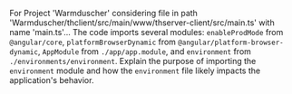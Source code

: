 For Project 'Warmduscher' considering file in path 'Warmduscher/thclient/src/main/www/thserver-client/src/main.ts' with name 'main.ts'... 
The code imports several modules: `enableProdMode` from `@angular/core`, `platformBrowserDynamic` from `@angular/platform-browser-dynamic`, `AppModule` from `./app/app.module`, and `environment` from `./environments/environment`.  Explain the purpose of importing the `environment` module and how the `environment` file likely impacts the application's behavior.